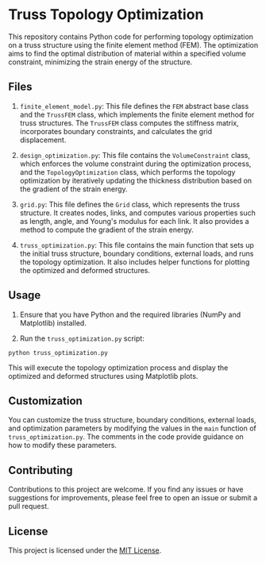 # Truss Topology Optimization

This repository contains Python code for performing topology optimization on a truss structure using the finite element method (FEM). The optimization aims to find the optimal distribution of material within a specified volume constraint, minimizing the strain energy of the structure.

## Files

1. `finite_element_model.py`: This file defines the `FEM` abstract base class and the `TrussFEM` class, which implements the finite element method for truss structures. The `TrussFEM` class computes the stiffness matrix, incorporates boundary constraints, and calculates the grid displacement.

2. `design_optimization.py`: This file contains the `VolumeConstraint` class, which enforces the volume constraint during the optimization process, and the `TopologyOptimization` class, which performs the topology optimization by iteratively updating the thickness distribution based on the gradient of the strain energy.

3. `grid.py`: This file defines the `Grid` class, which represents the truss structure. It creates nodes, links, and computes various properties such as length, angle, and Young's modulus for each link. It also provides a method to compute the gradient of the strain energy.

4. `truss_optimization.py`: This file contains the main function that sets up the initial truss structure, boundary conditions, external loads, and runs the topology optimization. It also includes helper functions for plotting the optimized and deformed structures.

## Usage

1. Ensure that you have Python and the required libraries (NumPy and Matplotlib) installed.

2. Run the `truss_optimization.py` script:

```
python truss_optimization.py
```

This will execute the topology optimization process and display the optimized and deformed structures using Matplotlib plots.

## Customization

You can customize the truss structure, boundary conditions, external loads, and optimization parameters by modifying the values in the `main` function of `truss_optimization.py`. The comments in the code provide guidance on how to modify these parameters.

## Contributing

Contributions to this project are welcome. If you find any issues or have suggestions for improvements, please feel free to open an issue or submit a pull request.

## License

This project is licensed under the [MIT License](LICENSE).

